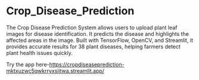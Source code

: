 # Crop_Disease_Prediction
The Crop Disease Prediction System allows users to upload plant leaf images for disease identification. It predicts the disease and highlights the affected areas in the image. Built with TensorFlow, OpenCV, and Streamlit, it provides accurate results for 38 plant diseases, helping farmers detect plant health issues quickly.

Try the app here-https://cropdiseaseprediction-mktxuzwc5qwkrryxsiitwa.streamlit.app/
